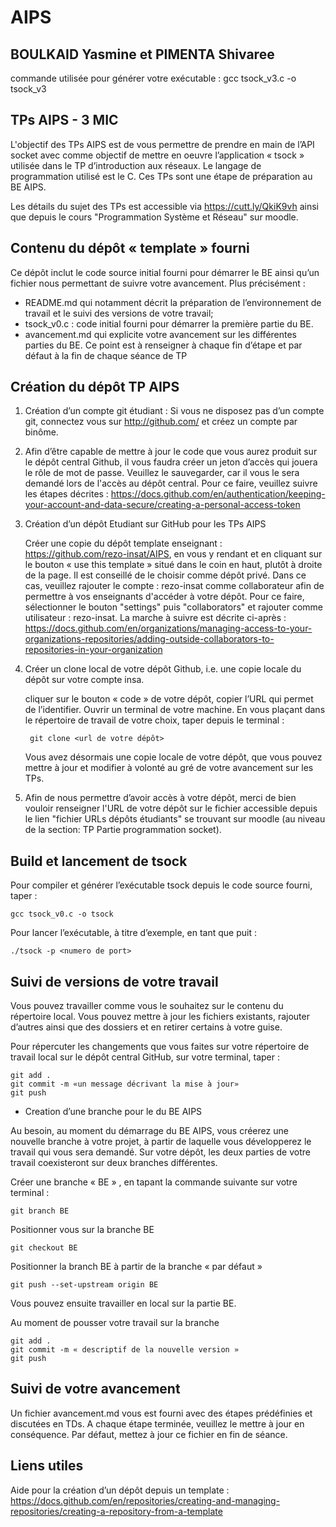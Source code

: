# AIPS
## BOULKAID Yasmine et PIMENTA Shivaree 

commande utilisée  pour générer votre exécutable : gcc tsock_v3.c -o tsock_v3
## TPs AIPS - 3 MIC

L'objectif des TPs AIPS est de vous permettre de prendre en main de l’API socket avec comme objectif de mettre en oeuvre l’application « tsock » utilisée dans le TP d’introduction aux réseaux. Le langage de programmation utilisé est le C. Ces TPs sont une étape de préparation au BE AIPS.

Les détails du sujet des TPs est accessible via https://cutt.ly/QkiK9vh ainsi que depuis le cours "Programmation Système et Réseau" sur moodle.


## Contenu du dépôt « template » fourni
Ce dépôt inclut le code source initial fourni pour démarrer le BE ainsi qu’un fichier nous permettant de suivre votre avancement. Plus précisément : 
  - README.md qui notamment décrit la préparation de l’environnement de travail et le suivi des versions de votre travail; 
  - tsock_v0.c : code initial fourni pour démarrer la première partie du BE. 
  - avancement.md qui explicite votre avancement sur les différentes parties du BE. Ce point est à renseigner à chaque fin d’étape et par défaut à la fin de chaque séance de TP 


## Création du dépôt TP AIPS 

1. Création d’un compte git étudiant : Si vous ne disposez pas d’un compte git, connectez vous sur http://github.com/ et créez un compte par binôme. 

2. Afin d’être capable de mettre à jour le code que vous aurez produit sur le dépôt central Github, il vous faudra créer un jeton d’accès qui jouera le rôle de mot de passe. Veuillez le sauvegarder, car il vous le sera demandé lors de l'accès au dépôt central. Pour ce faire, veuillez suivre les étapes décrites : https://docs.github.com/en/authentication/keeping-your-account-and-data-secure/creating-a-personal-access-token

3. Création d’un dépôt Etudiant sur GitHub pour les TPs AIPS
  
   Créer une copie du dépôt template enseignant : https://github.com/rezo-insat/AIPS, en vous y rendant et en cliquant sur le bouton « use this template » situé dans le coin en haut, plutôt à droite de la page. Il est conseillé de le choisir comme dépôt privé. Dans ce cas, veuillez rajouter le compte : rezo-insat comme collaborateur afin de permettre à vos enseignants d'accéder à votre dépôt. Pour ce faire, sélectionner le bouton "settings" puis "collaborators" et rajouter comme utilisateur : rezo-insat. La marche à suivre est décrite ci-après : https://docs.github.com/en/organizations/managing-access-to-your-organizations-repositories/adding-outside-collaborators-to-repositories-in-your-organization

4. Créer un clone local de votre dépôt Github, i.e. une copie locale du dépôt sur votre compte insa. 
  
    cliquer sur le bouton « code » de votre dépôt, copier l’URL qui permet de l’identifier. 
	Ouvrir un terminal de votre machine. En vous plaçant dans le répertoire de travail de votre choix, taper depuis le terminal :

        git clone <url de votre dépôt>

    Vous avez désormais une copie locale de votre dépôt, que vous pouvez mettre à jour et modifier à volonté au gré de votre avancement sur les TPs. 

5. Afin de nous permettre d’avoir accès à votre dépôt, merci de bien vouloir renseigner l'URL de votre dépôt sur le fichier accessible depuis le lien "fichier URLs dépôts étudiants" se trouvant sur moodle (au niveau de la section: TP Partie programmation socket).

## Build et lancement de tsock

Pour compiler et générer l’exécutable tsock depuis le code source fourni, taper :

    gcc tsock_v0.c -o tsock

Pour lancer l’exécutable, à titre d’exemple, en tant que puit :

    ./tsock -p <numero de port> 


## Suivi de versions de votre travail

Vous pouvez travailler comme vous le souhaitez sur le contenu du répertoire local. Vous pouvez mettre à jour les fichiers existants, rajouter d’autres ainsi que des dossiers et en retirer certains à votre guise. 

Pour répercuter les changements que vous faites sur votre répertoire de travail local sur le dépôt central GitHub, sur votre terminal, taper :
 
    git add .
    git commit -m «un message décrivant la mise à jour»
    git push

- Creation d’une branche pour le du BE AIPS
 
Au besoin, au moment du démarrage du BE AIPS, vous créerez une nouvelle branche à votre projet, à partir de laquelle vous développerez le travail qui vous sera demandé. Sur votre dépôt, les deux parties de votre travail  coexisteront sur deux branches différentes. 

Créer une branche « BE » , en tapant la commande suivante sur votre terminal :

    git branch BE

Positionner vous sur la branche BE 

    git checkout BE


Positionner la branch BE à partir de la branche « par défaut »
   
    git push --set-upstream origin BE


Vous pouvez ensuite travailler en local sur la partie BE.

Au moment de pousser votre travail sur la branche 

    git add .
    git commit -m « descriptif de la nouvelle version »
    git push


## Suivi de votre avancement 

Un fichier avancement.md vous est fourni avec des étapes prédéfinies et discutées en TDs. A chaque étape terminée, veuillez le mettre à jour en conséquence. Par défaut, mettez à jour ce fichier en fin de séance. 


## Liens utiles 

Aide pour la création d’un dépôt depuis un template : https://docs.github.com/en/repositories/creating-and-managing-repositories/creating-a-repository-from-a-template
